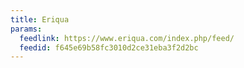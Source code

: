 ```yaml
---
title: Eriqua
params:
  feedlink: https://www.eriqua.com/index.php/feed/
  feedid: f645e69b58fc3010d2ce31eba3f2d2bc
---
```

